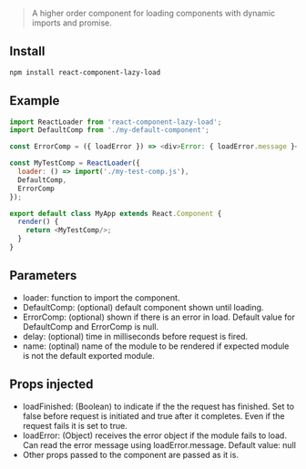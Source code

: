 > A higher order component for loading components with dynamic imports and promise.

## Install

```sh
npm install react-component-lazy-load
```

## Example

```js
import ReactLoader from 'react-component-lazy-load';
import DefaultComp from './my-default-component';

const ErrorComp = ({ loadError }) => <div>Error: { loadError.message }</div>;

const MyTestComp = ReactLoader({
  loader: () => import('./my-test-comp.js'),
  DefaultComp,
  ErrorComp
});

export default class MyApp extends React.Component {
  render() {
    return <MyTestComp/>;
  }
}
```

## Parameters
- loader: function to import the component.
- DefaultComp: (optional) default component shown until  loading.
- ErrorComp: (optional) shown if there is an error in load.
  Default value for DefaultComp and ErrorComp is null.
- delay: (optional) time in milliseconds before request is fired.
- name: (optinal) name of the module to be rendered if expected module is not the default exported module.

## Props injected
- loadFinished: (Boolean) to indicate if the the request has finished.
  Set to false before request is initiated and true after it completes.
  Even if the request fails it is set to true.
- loadError: (Object) receives the error object if the module fails to load.
  Can read the error message using loadError.message.
  Default value: null
- Other props passed to the component are passed as it is.

